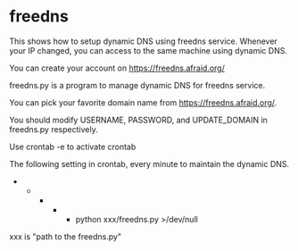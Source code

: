 # freedns
This shows how to setup dynamic DNS using freedns service.
Whenever your IP changed, you can access to the same machine using dynamic DNS. 

You can create your account on https://freedns.afraid.org/

freedns.py is a program to manage dynamic DNS for freedns service.

You can pick your favorite domain name from https://freedns.afraid.org/.

You should modify USERNAME, PASSWORD, and UPDATE_DOMAIN in freedns.py respectively.

Use crontab -e to activate crontab 

The following setting in crontab, every minute to maintain the dynamic DNS.

 * * * * * python xxx/freedns.py >/dev/null

xxx is "path to the freedns.py"


